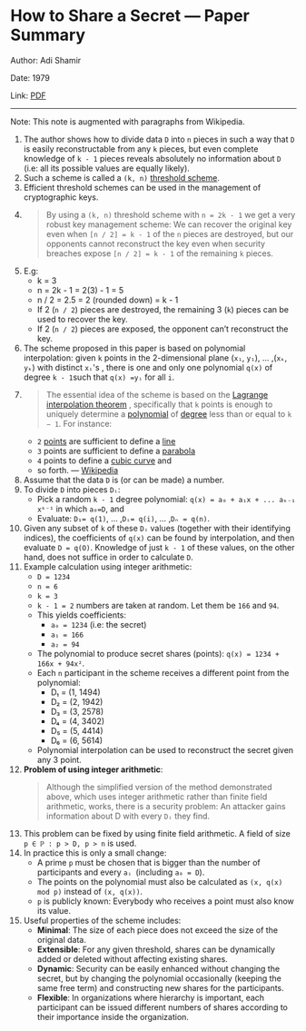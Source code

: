 # How to Share a Secret — Paper Summary


Author: Adi Shamir

Date: 1979

Link: [PDF](https://web.mit.edu/6.857/OldStuff/Fall03/ref/Shamir-HowToShareASecret.pdf)

-----

Note: This note is augmented with paragraphs from Wikipedia.

1. The author shows how to divide data `D` into `n` pieces in such a way that `D` is easily reconstructable from any `k` pieces, but even complete knowledge of
`k - 1` pieces reveals absolutely no information about `D` (i.e: all its possible values are equally likely).
2. Such a scheme is called a `(k, n)` [threshold scheme](https://en.wikipedia.org/wiki/Threshold_cryptosystem).
3. Efficient threshold schemes can be used in the management of cryptographic keys.
4. > By using a `(k, n)` threshold scheme with `n = 2k - 1` we get a very robust key management scheme: We can recover the original key even when `[n / 2] = k - 1` of the `n` pieces are destroyed, but our opponents cannot reconstruct the key even when security breaches expose `[n / 2] = k - 1` of the remaining `k` pieces.
5. E.g:
    * k = 3
    * n = 2k - 1 = 2(3) - 1 = 5
    * n / 2 = 2.5 = 2 (rounded down) = k - 1
    * If 2 (`n / 2`) pieces are destroyed, the remaining 3 (`k`) pieces can be used to recover the key.
    * If 2 (`n / 2`) pieces are exposed, the opponent can’t reconstruct the key.
6. The scheme proposed in this paper is based on polynomial interpolation:
given `k` points in the 2-dimensional plane (`x₁`, `y₁`), … ,(`xₖ`, `yₖ`) with distinct `xᵢ`'s , there is one and only one
polynomial `q(x)` of degree `k - 1`such that `q(x) =yᵢ` for all `i`.
7. > The essential idea of the scheme is based on the  [Lagrange interpolation theorem](https://en.m.wikipedia.org/wiki/Lagrange_polynomial) , specifically that
`k` points is enough to uniquely determine a  [polynomial](https://en.m.wikipedia.org/wiki/Polynomial)  of  [degree](https://en.m.wikipedia.org/wiki/Degree_of_a_polynomial)  less than or equal to `k − 1`. For instance:
    * `2`  [points](https://en.m.wikipedia.org/wiki/Point_(geometry))  are sufficient to define a  [line](https://en.m.wikipedia.org/wiki/Line_(geometry))
    * `3` points are sufficient to define a  [parabola](https://en.m.wikipedia.org/wiki/Parabola)
    * `4` points to define a  [cubic curve](https://en.m.wikipedia.org/wiki/Cubic_function)  and
    * so forth. — [Wikipedia](https://en.wikipedia.org/wiki/Shamir%27s_Secret_Sharing)
8. Assume that the data `D` is (or can be made) a number.
9.  To divide `D` into pieces `Dᵢ`:
    * Pick a random `k - 1` degree polynomial: `q(x) = a₀ + a₁x + ... aₖ₋₁ xᵏ⁻¹` in which `a₀=D`, and
    * Evaluate: `D₁= q(1)`, … ,`Dᵢ= q(i)`, … ,`Dₙ = q(n)`.
9. Given any subset of `k` of these `Dᵢ` values (together with their identifying indices), the coefficients of `q(x)` can be found by interpolation, and then evaluate `D = q(O)`. Knowledge of just `k - 1` of these values, on the other hand, does not suffice in order to calculate `D`.
10. Example calculation using integer arithmetic:
    * `D = 1234`
    * `n = 6`
    * `k = 3`
    * `k - 1 = 2` numbers are taken at random. Let them be `166` and `94`.
    * This yields coefficients:
        * `a₀ = 1234` (i.e: the secret)
        * `a₁ = 166`
        * `a₂ = 94`
    * The polynomial to produce secret shares (points): `q(x) = 1234 + 166x + 94x²`.
    * Each `n` participant in the scheme receives a different point from the polynomial:
        * D₁ = (1, 1494)
        * D₂ = (2, 1942)
        * D₃ = (3, 2578)
        * D₄ = (4, 3402)
        * D₅ = (5, 4414)
        * D₆ = (6, 5614)
    * Polynomial interpolation can be used to reconstruct the secret given any 3 point.
11. **Problem of using integer arithmetic**:
    > Although the simplified version of the method demonstrated above, which uses integer arithmetic rather than finite field arithmetic, works, there is a security problem:  An attacker gains information about D with every `Dᵢ` they find.
12. This problem can be fixed by using finite field arithmetic. A field of size `p ∈ ℙ : p > D, p > n` is used.
13. In practice this is only a small change:
    * A prime `p` must be chosen that is bigger than the number of participants and every `aᵢ `(including `a₀ = D`).
    * The points on the polynomial must also be calculated as `(x, q(x) mod p)` instead of `(x, q(x))`.
    * `p` is publicly known: Everybody who receives a point must also know its value.
14. Useful properties of the scheme includes:
    * **Minimal**: The size of each piece does not exceed the size of the original data.
    * **Extensible**: For any given threshold, shares can be dynamically added or deleted without affecting existing shares.
    * **Dynamic**: Security can be easily enhanced without changing the secret, but by changing the polynomial occasionally (keeping the same free term) and constructing new shares for the participants.
    * **Flexible**: In organizations where hierarchy is important, each participant can be issued different numbers of shares according to their importance inside the organization.